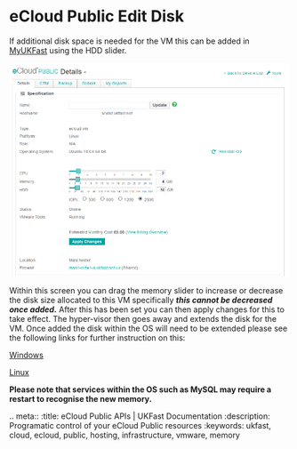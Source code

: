 # eCloud Public Edit Disk

If additional disk space is needed for the VM this can be added in [MyUKFast](https://my.ukfast.co.uk/ecloud-public) using the HDD slider.

![vmConfig](files/vmConfigLaunched.png)

Within this screen you can drag the memory slider to increase or decrease the disk size allocated to this VM specifically **_this cannot be decreased once added._** After this has been set you can then apply changes for this to take effect. The hyper-visor then goes away and extends the disk for the VM. Once added the disk within the OS will need to be extended please see the following links for further instruction on this:

[Windows](https://docs.ukfast.co.uk/operatingsystems/windows/windowsadministration/diskmanagement.html)

[Linux](https://docs.ukfast.co.uk/operatingsystems/linux/basics/lvm-extend.html)

**Please note that services within the OS such as MySQL may require a restart to recognise the new memory.** 

.. meta::
    :title: eCloud Public APIs | UKFast Documentation
    :description: Programatic control of your eCloud Public resources
    :keywords: ukfast, cloud, ecloud, public, hosting, infrastructure, vmware, memory
